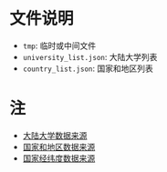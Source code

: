 # 文件说明

* `tmp`: 临时或中间文件
* `university_list.json`: 大陆大学列表
* `country_list.json`: 国家和地区列表


# 注

* [大陆大学数据来源](https://github.com/codeudan/crawler-china-mainland-universities)
* [国家和地区数据来源](http://www.mohrss.gov.cn/SYrlzyhshbzb/zhuanti/jinbaogongcheng/Jbgcbiaozhunguifan/201112/t20111206_47429.html)
* [国家经纬度数据来源](https://www.kaggle.com/eidanch/counties-geographic-coordinates)
